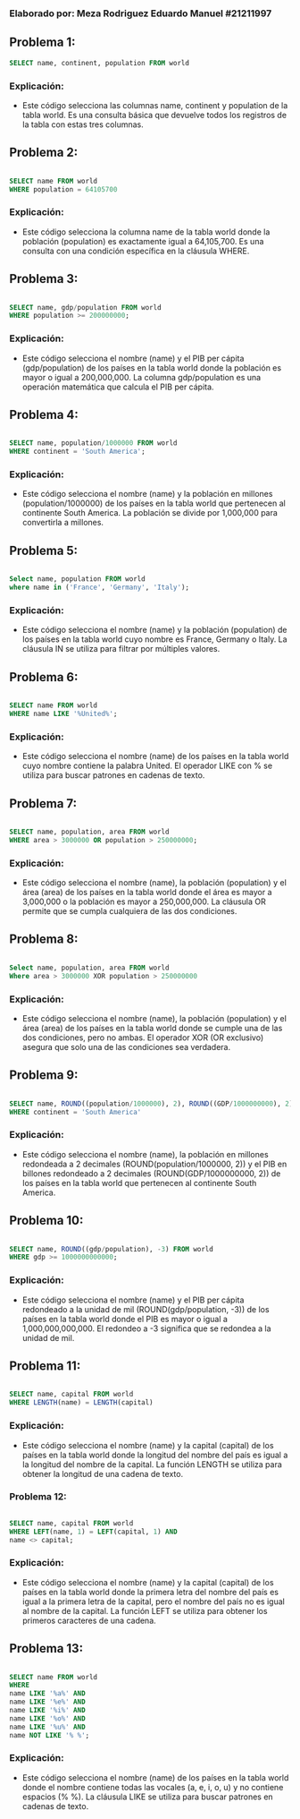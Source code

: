 ### Elaborado por: Meza Rodriguez Eduardo Manuel #21211997
## Problema 1:

```sql
SELECT name, continent, population FROM world
```
### Explicación:
- Este código selecciona las columnas name, continent y population de la tabla world. Es una consulta básica que devuelve todos los registros de la tabla con estas tres columnas.

## Problema 2:
```sql

SELECT name FROM world
WHERE population = 64105700

```

### Explicación:
- Este código selecciona la columna name de la tabla world donde la población (population) es exactamente igual a 64,105,700. Es una consulta con una condición específica en la cláusula WHERE.

## Problema 3:
```sql

SELECT name, gdp/population FROM world
WHERE population >= 200000000;

```

### Explicación:
- Este código selecciona el nombre (name) y el PIB per cápita (gdp/population) de los países en la tabla world donde la población es mayor o igual a 200,000,000. La columna gdp/population es una operación matemática que calcula el PIB per cápita.

## Problema 4:
```sql

SELECT name, population/1000000 FROM world
WHERE continent = 'South America';

```
### Explicación:
- Este código selecciona el nombre (name) y la población en millones (population/1000000) de los países en la tabla world que pertenecen al continente South America. La población se divide por 1,000,000 para convertirla a millones.

## Problema 5:
```sql

Select name, population FROM world
where name in ('France', 'Germany', 'Italy');

```
### Explicación:
- Este código selecciona el nombre (name) y la población (population) de los países en la tabla world cuyo nombre es France, Germany o Italy. La cláusula IN se utiliza para filtrar por múltiples valores.

## Problema 6:
```sql

SELECT name FROM world
WHERE name LIKE '%United%';

```
### Explicación:
- Este código selecciona el nombre (name) de los países en la tabla world cuyo nombre contiene la palabra United. El operador LIKE con % se utiliza para buscar patrones en cadenas de texto.

## Problema 7:
```sql

SELECT name, population, area FROM world
WHERE area > 3000000 OR population > 250000000;

```
### Explicación:
- Este código selecciona el nombre (name), la población (population) y el área (area) de los países en la tabla world donde el área es mayor a 3,000,000 o la población es mayor a 250,000,000. La cláusula OR permite que se cumpla cualquiera de las dos condiciones.

## Problema 8:
```sql

Select name, population, area FROM world 
Where area > 3000000 XOR population > 250000000

```
### Explicación:
- Este código selecciona el nombre (name), la población (population) y el área (area) de los países en la tabla world donde se cumple una de las dos condiciones, pero no ambas. El operador XOR (OR exclusivo) asegura que solo una de las condiciones sea verdadera.

## Problema 9:
```sql

SELECT name, ROUND((population/1000000), 2), ROUND((GDP/1000000000), 2) FROM world 
WHERE continent = 'South America'

```

### Explicación:
- Este código selecciona el nombre (name), la población en millones redondeada a 2 decimales (ROUND(population/1000000, 2)) y el PIB en billones redondeado a 2 decimales (ROUND(GDP/1000000000, 2)) de los países en la tabla world que pertenecen al continente South America.

## Problema 10:
```sql

SELECT name, ROUND((gdp/population), -3) FROM world
WHERE gdp >= 1000000000000;

```
### Explicación:
- Este código selecciona el nombre (name) y el PIB per cápita redondeado a la unidad de mil (ROUND(gdp/population, -3)) de los países en la tabla world donde el PIB es mayor o igual a 1,000,000,000,000. El redondeo a -3 significa que se redondea a la unidad de mil.

## Problema 11:
```sql

SELECT name, capital FROM world
WHERE LENGTH(name) = LENGTH(capital)
```
### Explicación:
- Este código selecciona el nombre (name) y la capital (capital) de los países en la tabla world donde la longitud del nombre del país es igual a la longitud del nombre de la capital. La función LENGTH se utiliza para obtener la longitud de una cadena de texto.

### Problema 12:
```sql

SELECT name, capital FROM world
WHERE LEFT(name, 1) = LEFT(capital, 1) AND
name <> capital;
```
### Explicación:
- Este código selecciona el nombre (name) y la capital (capital) de los países en la tabla world donde la primera letra del nombre del país es igual a la primera letra de la capital, pero el nombre del país no es igual al nombre de la capital. La función LEFT se utiliza para obtener los primeros caracteres de una cadena.

## Problema 13:
```sql

SELECT name FROM world
WHERE 
name LIKE '%a%' AND
name LIKE '%e%' AND
name LIKE '%i%' AND
name LIKE '%o%' AND
name LIKE '%u%' AND
name NOT LIKE '% %';
```
### Explicación:
- Este código selecciona el nombre (name) de los países en la tabla world donde el nombre contiene todas las vocales (a, e, i, o, u) y no contiene espacios (% %). La cláusula LIKE se utiliza para buscar patrones en cadenas de texto.
